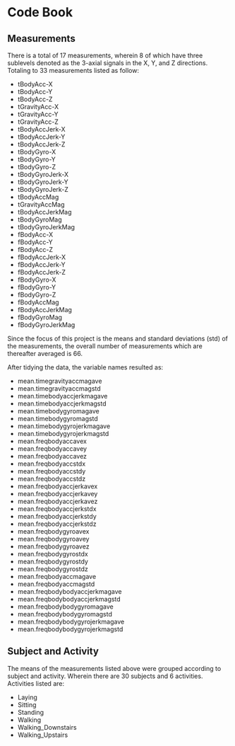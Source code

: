 # Code Book
## Measurements
There is a total of 17 measurements, wherein 8 of which have three sublevels denoted as the 3-axial signals in the X, Y, and Z directions. Totaling to 33 measurements listed as follow: 

* tBodyAcc-X
* tBodyAcc-Y
* tBodyAcc-Z
* tGravityAcc-X
* tGravityAcc-Y
* tGravityAcc-Z
* tBodyAccJerk-X
* tBodyAccJerk-Y
* tBodyAccJerk-Z
* tBodyGyro-X
* tBodyGyro-Y
* tBodyGyro-Z
* tBodyGyroJerk-X
* tBodyGyroJerk-Y
* tBodyGyroJerk-Z
* tBodyAccMag
* tGravityAccMag
* tBodyAccJerkMag
* tBodyGyroMag
* tBodyGyroJerkMag
* fBodyAcc-X
* fBodyAcc-Y
* fBodyAcc-Z
* fBodyAccJerk-X
* fBodyAccJerk-Y
* fBodyAccJerk-Z
* fBodyGyro-X
* fBodyGyro-Y
* fBodyGyro-Z
* fBodyAccMag
* fBodyAccJerkMag
* fBodyGyroMag
* fBodyGyroJerkMag

Since the focus of this project is the means and standard deviations (std) of the measurements, the overall number of measurements which are thereafter averaged is 66.

After tidying the data, the variable names resulted as:

* mean.timegravityaccmagave
* mean.timegravityaccmagstd
* mean.timebodyaccjerkmagave
* mean.timebodyaccjerkmagstd
* mean.timebodygyromagave
* mean.timebodygyromagstd
* mean.timebodygyrojerkmagave
* mean.timebodygyrojerkmagstd
* mean.freqbodyaccavex
* mean.freqbodyaccavey
* mean.freqbodyaccavez
* mean.freqbodyaccstdx
* mean.freqbodyaccstdy
* mean.freqbodyaccstdz
* mean.freqbodyaccjerkavex
* mean.freqbodyaccjerkavey
* mean.freqbodyaccjerkavez
* mean.freqbodyaccjerkstdx
* mean.freqbodyaccjerkstdy
* mean.freqbodyaccjerkstdz
* mean.freqbodygyroavex
* mean.freqbodygyroavey
* mean.freqbodygyroavez
* mean.freqbodygyrostdx
* mean.freqbodygyrostdy
* mean.freqbodygyrostdz
* mean.freqbodyaccmagave
* mean.freqbodyaccmagstd
* mean.freqbodybodyaccjerkmagave
* mean.freqbodybodyaccjerkmagstd
* mean.freqbodybodygyromagave
* mean.freqbodybodygyromagstd
* mean.freqbodybodygyrojerkmagave
* mean.freqbodybodygyrojerkmagstd

## Subject and Activity

The means of the measurements listed above were grouped according to subject and activity. Wherein there are 30 subjects and 6 activities. Activities listed are:

* Laying
* Sitting
* Standing
* Walking
* Walking_Downstairs
* Walking_Upstairs
